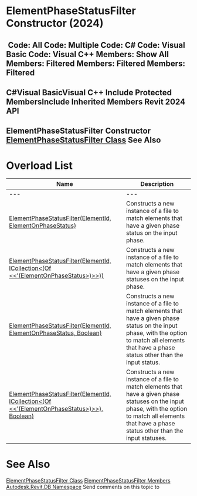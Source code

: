 # ElementPhaseStatusFilter Constructor (2024)

﻿
 Code: All Code: Multiple Code: C# Code: Visual Basic Code: Visual C++  Members: Show All Members: Filtered Members: Filtered Members: Filtered   
---  
C#Visual BasicVisual C++
Include Protected MembersInclude Inherited Members
Revit 2024 API  
---  
ElementPhaseStatusFilter Constructor   
[ElementPhaseStatusFilter Class](7767020a-2564-2c46-689d-59c2abe6e777.md "ElementPhaseStatusFilter Class") See Also  
---  
# Overload List
| Name | Description |
| --- | --- |
| --- | --- | --- |
| [ElementPhaseStatusFilter(ElementId, ElementOnPhaseStatus)](289d18b3-49be-82f4-dc08-01957ba168e3.md "ElementPhaseStatusFilter Constructor \(ElementId, ElementOnPhaseStatus\)") | Constructs a new instance of a file to match elements that have a given phase status on the input phase. |
| [ElementPhaseStatusFilter(ElementId, ICollection<(Of <<'(ElementOnPhaseStatus>)>>))](652f47dc-bce8-b3f2-9033-0fef14565fbb.md "ElementPhaseStatusFilter Constructor \(ElementId, ICollection\(ElementOnPhaseStatus\)\)") | Constructs a new instance of a file to match elements that have a given phase statuses on the input phase. |
| [ElementPhaseStatusFilter(ElementId, ElementOnPhaseStatus, Boolean)](5f0a0056-7ecb-372c-4c7b-7543e682aec4.md "ElementPhaseStatusFilter Constructor \(ElementId, ElementOnPhaseStatus, Boolean\)") | Constructs a new instance of a file to match elements that have a given phase status on the input phase, with the option to match all elements that have a phase status other than the input status. |
| [ElementPhaseStatusFilter(ElementId, ICollection<(Of <<'(ElementOnPhaseStatus>)>>), Boolean)](83b9c6ff-4eba-9314-ff97-f607a698a374.md "ElementPhaseStatusFilter Constructor \(ElementId, ICollection\(ElementOnPhaseStatus\), Boolean\)") | Constructs a new instance of a file to match elements that have a given phase statuses on the input phase, with the option to match all elements that have a phase status other than the input statuses. |

# See Also
[ElementPhaseStatusFilter Class](7767020a-2564-2c46-689d-59c2abe6e777.md "ElementPhaseStatusFilter Class")
[ElementPhaseStatusFilter Members](a0653fc2-4f6f-0ed5-2f86-b59e5b8209d7.md "ElementPhaseStatusFilter Members")
[Autodesk.Revit.DB Namespace](87546ba7-461b-c646-cbb1-2cb8f5bff8b2.md "Autodesk.Revit.DB Namespace")
Send comments on this topic to 